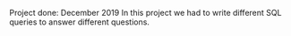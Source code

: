 Project done: December 2019
In this project we had to write different SQL queries to answer different questions.
